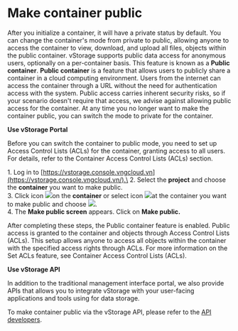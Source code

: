 # Make container public

After you initialize a container, it will have a private status by default. You can change the container's mode from private to public, allowing anyone to access the container to view, download, and upload all files, objects within the public container. vStorage supports public data access for anonymous users, optionally on a per-container basis. This feature is known as a **Public container**. **Public container** is a feature that allows users to publicly share a container in a cloud computing environment. Users from the internet can access the container through a URL without the need for authentication access with the system. Public access carries inherent security risks, so if your scenario doesn't require that access, we advise against allowing public access for the container. At any time you no longer want to make the container public, you can switch the mode to private for the container.

**Use vStorage Portal**

Before you can switch the container to public mode, you need to set up Access Control Lists (ACLs) for the container, granting access to all users. For details, refer to the Container Access Control Lists (ACLs) section.

1\. Log in to [https://vstorage.console.vngcloud.vn](https://vstorage.console.vngcloud.vn/).\
2\. Select the **project** and choose the **container** you want to make public.\
3\. Click icon ![](https://docs.vngcloud.vn/download/thumbnails/67994103/image2023-3-6\_10-20-30.png?version=1\&modificationDate=1700710828000\&api=v2)on the **container** or select icon ![](https://docs.vngcloud.vn/download/thumbnails/67994103/image2023-2-6\_10-20-54.png?version=1\&modificationDate=1700710828000\&api=v2)at the container you want to make public and choose ![](https://docs.vngcloud.vn/download/thumbnails/67994103/image2023-11-23\_10-51-14.png?version=1\&modificationDate=1700711475000\&api=v2).\
4\. The **Make public screen** appears. Click on **Make public.**

After completing these steps, the Public container feature is enabled. Public access is granted to the container and objects through Access Control Lists (ACLs). This setup allows anyone to access all objects within the container with the specified access rights through ACLs. For more information on the Set ACLs feature, see Container Access Control Lists (ACLs).

**Use vStorage API**

In addition to the traditional management interface portal, we also provide APIs that allows you to integrate vStorage with your user-facing applications and tools using for data storage.

To make container public via the vStorage API, please refer to the [API developers](https://docs.vngcloud.vn/display/VSEN/API+developers).
